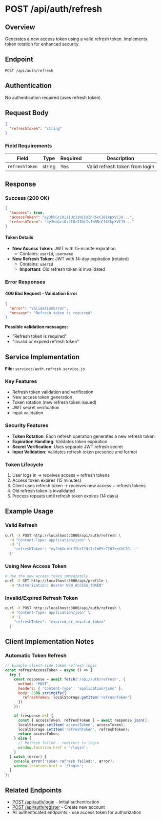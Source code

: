 # POST /api/auth/refresh

## Overview
Generates a new access token using a valid refresh token. Implements token rotation for enhanced security.

## Endpoint
```
POST /api/auth/refresh
```

## Authentication
No authentication required (uses refresh token).

## Request Body
```json
{
  "refreshToken": "string"
}
```

### Field Requirements

| Field | Type | Required | Description |
|-------|------|----------|-------------|
| `refreshToken` | string | Yes | Valid refresh token from login |

## Response

### Success (200 OK)
```json
{
  "success": true,
  "accessToken": "eyJhbGciOiJIUzI1NiIsInR5cCI6IkpXVCJ9...",
  "refreshToken": "eyJhbGciOiJIUzI1NiIsInR5cCI6IkpXVCJ9..."
}
```

#### Token Details
- **New Access Token**: JWT with 15-minute expiration
  - Contains: `userId`, `username`
- **New Refresh Token**: JWT with 14-day expiration (rotated)
  - Contains: `userId`
  - **Important**: Old refresh token is invalidated

### Error Responses

#### 400 Bad Request - Validation Error
```json
{
  "error": "ValidationError",
  "message": "Refresh token is required"
}
```

**Possible validation messages:**
- "Refresh token is required"
- "Invalid or expired refresh token"

## Service Implementation
**File:** `services/auth.refresh.service.js`

### Key Features
- Refresh token validation and verification
- New access token generation
- Token rotation (new refresh token issued)
- JWT secret verification
- Input validation

### Security Features
- **Token Rotation**: Each refresh operation generates a new refresh token
- **Expiration Handling**: Validates token expiration
- **Secret Verification**: Uses separate JWT refresh secret
- **Input Validation**: Validates refresh token presence and format

### Token Lifecycle
1. User logs in → receives access + refresh tokens
2. Access token expires (15 minutes)
3. Client uses refresh token → receives new access + refresh tokens
4. Old refresh token is invalidated
5. Process repeats until refresh token expires (14 days)

## Example Usage

### Valid Refresh
```bash
curl -X POST http://localhost:3000/api/auth/refresh \
  -H "Content-Type: application/json" \
  -d '{
    "refreshToken": "eyJhbGciOiJIUzI1NiIsInR5cCI6IkpXVCJ9..."
  }'
```

### Using New Access Token
```bash
# Use the new access token immediately
curl -X GET http://localhost:3000/api/profile \
  -H "Authorization: Bearer NEW_ACCESS_TOKEN"
```

### Invalid/Expired Refresh Token
```bash
curl -X POST http://localhost:3000/api/auth/refresh \
  -H "Content-Type: application/json" \
  -d '{
    "refreshToken": "expired_or_invalid_token"
  }'
```

## Client Implementation Notes

### Automatic Token Refresh
```javascript
// Example client-side token refresh logic
const refreshAccessToken = async () => {
  try {
    const response = await fetch('/api/auth/refresh', {
      method: 'POST',
      headers: { 'Content-Type': 'application/json' },
      body: JSON.stringify({ 
        refreshToken: localStorage.getItem('refreshToken') 
      })
    });
    
    if (response.ok) {
      const { accessToken, refreshToken } = await response.json();
      localStorage.setItem('accessToken', accessToken);
      localStorage.setItem('refreshToken', refreshToken);
      return accessToken;
    } else {
      // Refresh failed - redirect to login
      window.location.href = '/login';
    }
  } catch (error) {
    console.error('Token refresh failed:', error);
    window.location.href = '/login';
  }
};
```

## Related Endpoints
- [POST /api/auth/login](./POST_login.md) - Initial authentication
- [POST /api/auth/register](./POST_register.md) - Create new account
- All authenticated endpoints - use access token for authorization